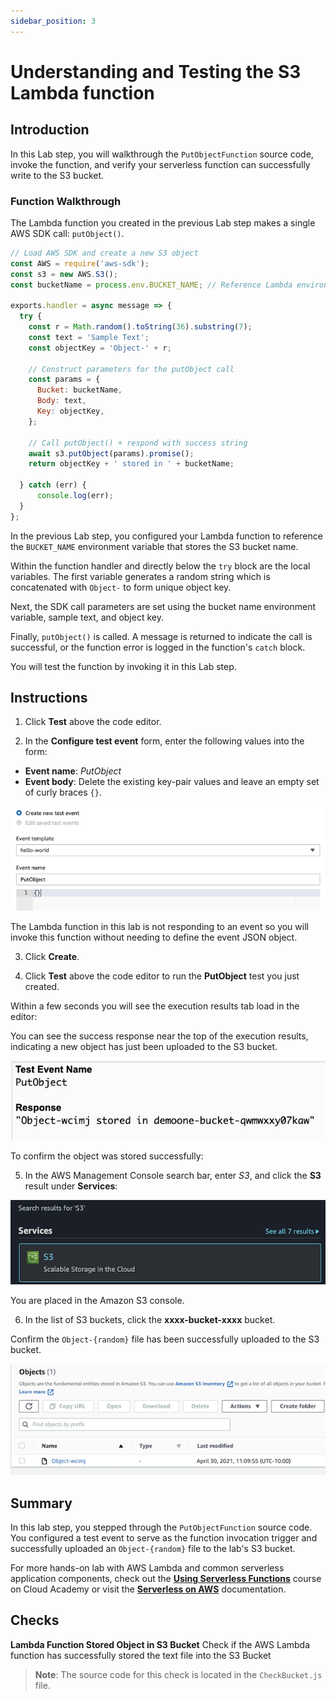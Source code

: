 ```yaml
---
sidebar_position: 3
---
```


# Understanding and Testing the S3 Lambda function

## Introduction

In this Lab step, you will walkthrough the `PutObjectFunction` source code, invoke the function, and verify your serverless function can successfully write to the S3 bucket.

### Function Walkthrough

  The Lambda function you created in the previous Lab step makes a single AWS SDK call: `putObject()`. 

  ```js {4,8-10,13-17,20}
  // Load AWS SDK and create a new S3 object
  const AWS = require('aws-sdk');
  const s3 = new AWS.S3();
  const bucketName = process.env.BUCKET_NAME; // Reference Lambda environment variable

  exports.handler = async message => {
    try {
      const r = Math.random().toString(36).substring(7);
      const text = 'Sample Text';
      const objectKey = 'Object-' + r;
    
      // Construct parameters for the putObject call
      const params = {
        Bucket: bucketName,
        Body: text,
        Key: objectKey,
      };
      
      // Call putObject() + respond with success string
      await s3.putObject(params).promise();
      return objectKey + ' stored in ' + bucketName;
      
    } catch (err) {
        console.log(err);
    }
  };
  ```

  In the previous Lab step, you configured your Lambda function to reference the `BUCKET_NAME` environment variable that stores the S3 bucket name.

  Within the function handler and directly below the `try` block are the local variables. The first variable generates a random string which is concatenated with `Object-` to form unique object key.

  Next, the SDK call parameters are set using the bucket name environment variable, sample text, and object key.

  Finally, `putObject()` is called. A message is returned to indicate the call is successful, or the function error is logged in the function's `catch` block.

  You will test the function by invoking it in this Lab step.
  
## Instructions

1. Click **Test** above the code editor.

2. In the **Configure test event** form, enter the following values into the form:

  - **Event name**: *PutObject*
  - **Event body**: Delete the existing key-pair values and leave an empty set of curly braces `{}`. 


  ![test](img/test.png)

  The Lambda function in this lab is not responding to an event so you will invoke this function without needing to define the event JSON object.


3. Click **Create**.

4. Click **Test** above the code editor to run the **PutObject** test you just created.

  Within a few seconds you will see the execution results tab load in the editor:

  You can see the success response near the top of the execution results, indicating a new object has just been uploaded to the S3 bucket. 

  ![response](img/response.png)

To confirm the object was stored successfully:

5. In the AWS Management Console search bar, enter *S3*, and click the **S3** result under **Services**:

  ![s3-service](img/s3-service.png)

  You are placed in the Amazon S3 console.

6. In the list of S3 buckets, click the **xxxx-bucket-xxxx** bucket.

  Confirm the `Object-{random}` file has been successfully uploaded to the S3 bucket.

  ![s3-object](img/s3-object.png)

## Summary

In this lab step, you stepped through the `PutObjectFunction` source code. You configured a test event to serve as the function invocation trigger and successfully uploaded an `Object-{random}` file to the lab's S3 bucket.

For more hands-on lab with AWS Lambda and common serverless application components, check out the **<a href="https://cloudacademy.com/course/using-serverless-functions/creating-a-scheduled-event-with-aws-lambda/?context_resource=lp&context_id=25" target="_blank">Using Serverless Functions</a>** course on Cloud Academy or visit the **<a href="https://aws.amazon.com/serverless/" target="_blank">Serverless on AWS</a>** documentation.


## Checks

**Lambda Function Stored Object in S3 Bucket**
Check if the AWS Lambda function has successfully stored the text file into the S3 Bucket

> **Note**: The source code for this check is located in the `CheckBucket.js` file.